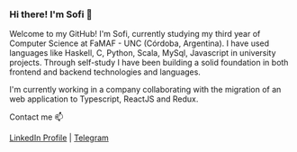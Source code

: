 ### Hi there! I'm Sofi  👋 

Welcome to my GitHub! I'm Sofi, currently studying my third year of Computer Science at FaMAF - UNC (Córdoba, Argentina). 
I have used languages like Haskell, C, Python, Scala, MySql, Javascript in university projects. 
Through self-study I have been building a solid foundation in both frontend and backend technologies and languages.

I'm currently working in a company collaborating with the
migration of an web application to Typescript, ReactJS
and Redux. 

Contact me 📫

 [LinkedIn Profile](https://www.linkedin.com/in/sofia-galfre) | 
 [Telegram](https://t.me/sofigalfre) 

<!--
**sofi-g/sofi-g** is a ✨ _special_ ✨ repository because its `README.md` (this file) appears on your GitHub profile.

Here are some ideas to get you started:

- 🔭 I’m currently working on ...
- 🌱 I’m currently learning ...
- 👯 I’m looking to collaborate on ...
- 🤔 I’m looking for help with ...
- 💬 Ask me about ...
- 📫 How to reach me: ...
- 😄 Pronouns: ...
- ⚡ Fun fact: ...
-->
